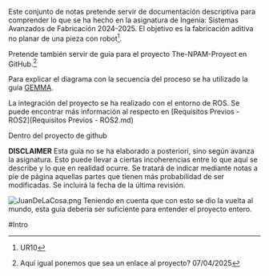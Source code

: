 Este conjunto de notas pretende servir de documentación descriptiva para comprender lo que se ha hecho en la asignatura de Ingenia: Sistemas Avanzados de Fabricación 2024-2025. El objetivo es la fabricación aditiva no planar de una pieza con robot[^1]. 

Pretende también servir de guía para el proyecto The-NPAM-Proyect en GitHub.[^2]

Para explicar el diagrama con la secuencia del proceso se ha utilizado la guía [GEMMA](GEMMA.md).

La integración del proyecto se ha realizado con el entorno de ROS. Se puede encontrar más información al respecto en [Requisitos Previos - ROS2](Requisitos Previos - ROS2.md)

Dentro del proyecto de github 

**DISCLAIMER**
Esta guía no se ha elaborado a posteriori, sino según avanza la asignatura. Esto puede llevar a ciertas incoherencias entre lo que aquí se describe y lo que en realidad ocurre. Se tratará de indicar mediante notas a pie de página aquellas partes que tienen más probabilidad de ser modificadas. Se incluirá la fecha de la última revisión. 

![JuanDeLaCosa.png](JuanDeLaCosa.png)
Teniendo en cuenta que con esto se dio la vuelta al mundo, esta guía debería ser suficiente para entender el proyecto entero. 

#Intro

[^1]: UR10

[^2]: Aquí igual ponemos que sea un enlace al proyecto?
	07/04/2025
